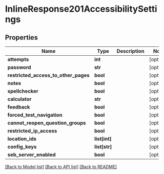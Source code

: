 # InlineResponse201AccessibilitySettings

## Properties
Name | Type | Description | Notes
------------ | ------------- | ------------- | -------------
**attempts** | **int** |  | [optional] 
**password** | **str** |  | [optional] 
**restricted_access_to_other_pages** | **bool** |  | [optional] 
**notes** | **bool** |  | [optional] 
**spellchecker** | **bool** |  | [optional] 
**calculator** | **str** |  | [optional] 
**feedback** | **bool** |  | [optional] 
**forced_test_navigation** | **bool** |  | [optional] 
**cannot_reopen_question_groups** | **bool** |  | [optional] 
**restricted_ip_access** | **bool** |  | [optional] 
**location_ids** | **list[int]** |  | [optional] 
**config_keys** | **list[str]** |  | [optional] 
**seb_server_enabled** | **bool** |  | [optional] 

[[Back to Model list]](../README.md#documentation-for-models) [[Back to API list]](../README.md#documentation-for-api-endpoints) [[Back to README]](../README.md)

